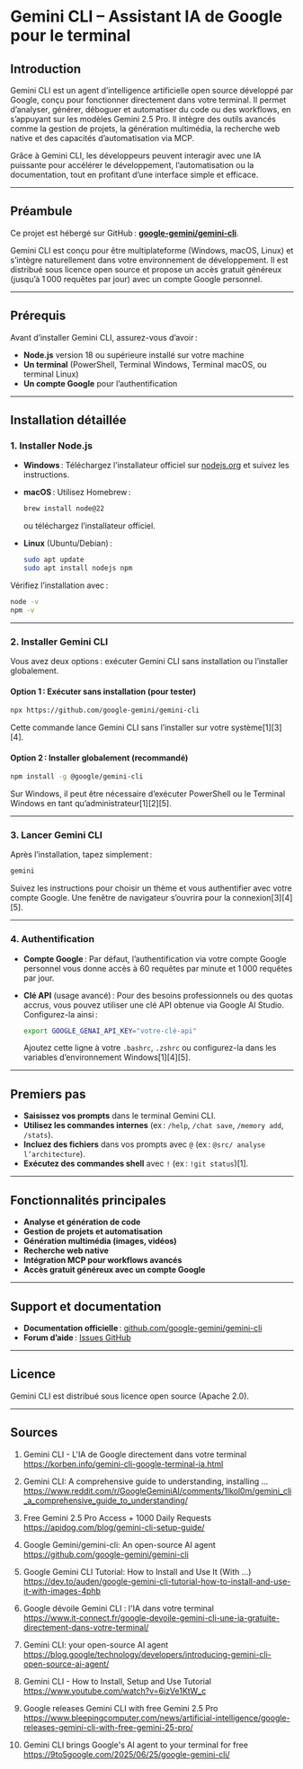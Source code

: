 # Gemini CLI – Assistant IA de Google pour le terminal

## Introduction

Gemini CLI est un agent d’intelligence artificielle open source développé par Google, conçu pour fonctionner directement dans votre terminal. Il permet d’analyser, générer, déboguer et automatiser du code ou des workflows, en s’appuyant sur les modèles Gemini 2.5 Pro. Il intègre des outils avancés comme la gestion de projets, la génération multimédia, la recherche web native et des capacités d’automatisation via MCP.

Grâce à Gemini CLI, les développeurs peuvent interagir avec une IA puissante pour accélérer le développement, l’automatisation ou la documentation, tout en profitant d’une interface simple et efficace.

---

## Préambule

Ce projet est hébergé sur GitHub : **[google-gemini/gemini-cli](https://github.com/google-gemini/gemini-cli)**.

Gemini CLI est conçu pour être multiplateforme (Windows, macOS, Linux) et s’intègre naturellement dans votre environnement de développement. Il est distribué sous licence open source et propose un accès gratuit généreux (jusqu’à 1 000 requêtes par jour) avec un compte Google personnel.

---

## Prérequis

Avant d’installer Gemini CLI, assurez-vous d’avoir :

- **Node.js** version 18 ou supérieure installé sur votre machine
- **Un terminal** (PowerShell, Terminal Windows, Terminal macOS, ou terminal Linux)
- **Un compte Google** pour l’authentification

---

## Installation détaillée

### 1. Installer Node.js

- **Windows** : Téléchargez l’installateur officiel sur [nodejs.org](https://nodejs.org/) et suivez les instructions.
- **macOS** : Utilisez Homebrew :

  ```bash
  brew install node@22
  ```

  ou téléchargez l’installateur officiel.
- **Linux** (Ubuntu/Debian) :

  ```bash
  sudo apt update
  sudo apt install nodejs npm
  ```

Vérifiez l’installation avec :

```bash
node -v
npm -v
```

---

### 2. Installer Gemini CLI

Vous avez deux options : exécuter Gemini CLI sans installation ou l’installer globalement.

#### Option 1 : Exécuter sans installation (pour tester)

```bash
npx https://github.com/google-gemini/gemini-cli
```

Cette commande lance Gemini CLI sans l’installer sur votre système[1][3][4].

#### Option 2 : Installer globalement (recommandé)

```bash
npm install -g @google/gemini-cli
```

Sur Windows, il peut être nécessaire d’exécuter PowerShell ou le Terminal Windows en tant qu’administrateur[1][2][5].

---

### 3. Lancer Gemini CLI

Après l’installation, tapez simplement :

```bash
gemini
```

Suivez les instructions pour choisir un thème et vous authentifier avec votre compte Google. Une fenêtre de navigateur s’ouvrira pour la connexion[3][4][5].

---

### 4. Authentification

- **Compte Google** : Par défaut, l’authentification via votre compte Google personnel vous donne accès à 60 requêtes par minute et 1 000 requêtes par jour.
- **Clé API** (usage avancé) : Pour des besoins professionnels ou des quotas accrus, vous pouvez utiliser une clé API obtenue via Google AI Studio. Configurez-la ainsi :

  ```bash
  export GOOGLE_GENAI_API_KEY="votre-clé-api"
  ```

  Ajoutez cette ligne à votre `.bashrc`, `.zshrc` ou configurez-la dans les variables d’environnement Windows[1][4][5].

---

## Premiers pas

- **Saisissez vos prompts** dans le terminal Gemini CLI.
- **Utilisez les commandes internes** (ex : `/help`, `/chat save`, `/memory add`, `/stats`).
- **Incluez des fichiers** dans vos prompts avec `@` (ex : `@src/ analyse l’architecture`).
- **Exécutez des commandes shell** avec `!` (ex : `!git status`)[1].

---

## Fonctionnalités principales

- **Analyse et génération de code**
- **Gestion de projets et automatisation**
- **Génération multimédia (images, vidéos)**
- **Recherche web native**
- **Intégration MCP pour workflows avancés**
- **Accès gratuit généreux avec un compte Google**

---

## Support et documentation

- **Documentation officielle** : [github.com/google-gemini/gemini-cli](https://github.com/google-gemini/gemini-cli)
- **Forum d’aide** : [Issues GitHub](https://github.com/google-gemini/gemini-cli/issues)

---

## Licence

Gemini CLI est distribué sous licence open source (Apache 2.0).

---

## Sources

1. Gemini CLI - L'IA de Google directement dans votre terminal  
   <https://korben.info/gemini-cli-google-terminal-ia.html>

2. Gemini CLI: A comprehensive guide to understanding, installing ...  
   <https://www.reddit.com/r/GoogleGeminiAI/comments/1lkol0m/gemini_cli_a_comprehensive_guide_to_understanding/>

3. Free Gemini 2.5 Pro Access + 1000 Daily Requests  
   <https://apidog.com/blog/gemini-cli-setup-guide/>

4. Google Gemini/gemini-cli: An open-source AI agent  
   <https://github.com/google-gemini/gemini-cli>

5. Google Gemini CLI Tutorial: How to Install and Use It (With ...)  
   <https://dev.to/auden/google-gemini-cli-tutorial-how-to-install-and-use-it-with-images-4phb>

6. Google dévoile Gemini CLI : l'IA dans votre terminal  
   <https://www.it-connect.fr/google-devoile-gemini-cli-une-ia-gratuite-directement-dans-votre-terminal/>

7. Gemini CLI: your open-source AI agent  
   <https://blog.google/technology/developers/introducing-gemini-cli-open-source-ai-agent/>

8. Gemini CLI - How to Install, Setup and Use Tutorial  
   <https://www.youtube.com/watch?v=6izVe1KtW_c>

9. Google releases Gemini CLI with free Gemini 2.5 Pro  
   <https://www.bleepingcomputer.com/news/artificial-intelligence/google-releases-gemini-cli-with-free-gemini-25-pro/>

10. Gemini CLI brings Google's AI agent to your terminal for free  
   <https://9to5google.com/2025/06/25/google-gemini-cli/>
